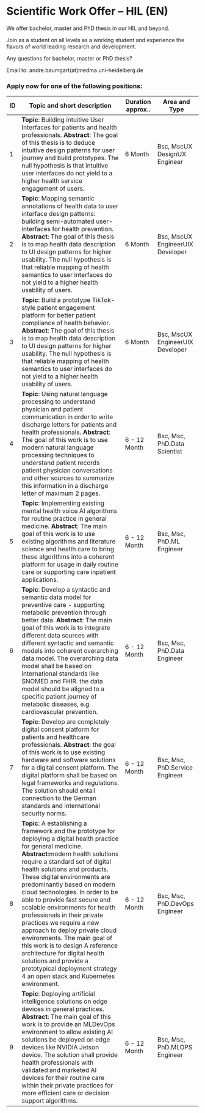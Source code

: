 # Scientific Work Offer – HIL (EN)

We offer bachelor, master and PhD thesis in our HIL and beyond. 

Join as a student on all levels as a working student and experience the flavors of world leading research and development.

Any questions for bachelor, master or PhD thesis? 

Email to: andre.baumgart(at)medma.uni-heidelberg.de

### Apply now for one of the following positions:

| ID | **Topic** and short description | Duration approx.. | Area and Type |
| --- | --- | --- | --- |
| 1 | **Topic**: Building intuitive User Interfaces for patients and health professionals. **Abstract**: The goal of this thesis is to deduce intuitive design patterns for user journey and build prototypes. The null hypothesis is that intuitive user interfaces do not yield to a higher health service engagement of users. | 6 Month | Bsc, MscUX DesignUX Engineer |
| 2 | **Topic**: Mapping semantic annotations of health data to user interface design patterns: building semi-automated user-interfaces for health prevention. **Abstract**: The goal of this thesis is to map health data description to UI design patterns for higher usability. The null hypothesis is that reliable mapping of health semantics to user interfaces do not yield to a higher health usability of users. | 6 Month | Bsc, MscUX EngineerUIX Developer |
| 3 | **Topic**: Build a prototype TikTok-style patient engagement platform for better patient compliance of health behavior. **Abstract**: The goal of this thesis is to map health data description to UI design patterns for higher usability. The null hypothesis is that reliable mapping of health semantics to user interfaces do not yield to a higher health usability of users. | 6 Month | Bsc, MscUX EngineerUIX Developer |
| 4 | **Topic**: Using natural language processing to understand physician and patient communication in order to write discharge letters for patients and health professionals. **Abstract**: The goal of this work is to use modern natural language processing techniques to understand patient records patient physician conversations and other sources to summarize this information in a discharge letter of maximum 2 pages. | 6 - 12 Month | Bsc, Msc, PhD.Data Scientist |
| 5 | **Topic**: Implementing existing mental health voice AI algorithms for routine practice in general medicine. **Abstract**: The main goal of this work is to use existing algorithms and literature science and health care to bring these algorithms into a coherent platform for usage in daily routine care or supporting care inpatient applications. | 6 - 12 Month | Bsc, Msc, PhD.ML Engineer |
| 6 | **Topic**: Develop a syntactic and semantic data model for preventive care - supporting metabolic prevention through better data. **Abstract**: The main goal of this work is to integrate different data sources with different syntactic and semantic models into coherent overarching data model. The overarching data model shall be based on international standards like SNOMED and FHIR. the data model should be aligned to a specific patient journey of metabolic diseases, e.g. cardiovascular prevention. | 6 - 12 Month | Bsc, Msc, PhD.Data Engineer |
| 7 | **Topic**: Develop are completely digital consent platform for patients and healthcare professionals. **Abstract**: the goal of this work is to use existing hardware and software solutions for a digital consent platform. The digital platform shall be based on legal frameworks and regulations. The solution should entail connection to the German standards and international security norms. | 6 - 12 Month | Bsc, Msc, PhD.Service Engineer |
| 8 | **Topic**: A establishing a framework and the prototype for deploying a digital health practice for general medicine. **Abstract**:modern health solutions require a standard set of digital health solutions and products. These digital environments are predominantly based on modern cloud technologies. In order to be able to provide fast secure and scalable environments for health professionals in their private practices we require a new approach to deploy private cloud environments. The main goal of this work is to design A reference architecture for digital health solutions and provide a prototypical deployment strategy 4 an open stack and Kubernetes environment. | 6 - 12 Month | Bsc, Msc, PhD.DevOps Engineer |
| 9 | **Topic**: Deploying artificial intelligence solutions on edge devices in general practices. **Abstract**: The main goal of this work is to provide an MLDevOps environment to allow existing AI solutions be deployed on edge devices like NVIDIA Jetson device. The solution shall provide health professionals with validated and marketed AI devices for their routine care within their private practices for more efficient care or decision support algorithms. | 6 - 12 Month | Bsc, Msc, PhD.MLOPS Engineer |
